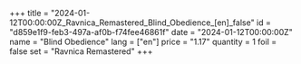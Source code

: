+++
title = "2024-01-12T00:00:00Z_Ravnica_Remastered_Blind_Obedience_[en]_false"
id = "d859e1f9-feb3-497a-af0b-f74fee46861f"
date = "2024-01-12T00:00:00Z"
name = "Blind Obedience"
lang = ["en"]
price = "1.17"
quantity = 1
foil = false
set = "Ravnica Remastered"
+++
